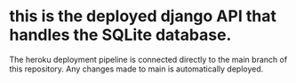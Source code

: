 # this is the deployed django API that handles the SQLite database. 
The heroku deployment pipeline is connected directly to the main branch of this 
repository. Any changes made to main is automatically deployed.